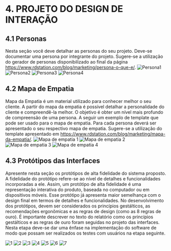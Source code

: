 # 4. PROJETO DO DESIGN DE INTERAÇÃO

## 4.1 Personas
Nesta seção você deve detalhar as personas do seu projeto. Deve-se documentar uma persona por integrante do projeto. Sugere-se a utilização do gerador de personas disponibilizado ao final da página https://www.rdstation.com/blog/marketing/persona-o-que-e/.
![Persona1](https://github.com/user-attachments/assets/d0b29322-a12a-453c-9edd-103f5ec32930)
![Persona2](https://github.com/user-attachments/assets/5ac63493-7a7b-44a1-9b56-4871f010e83e)
![Persona3](https://github.com/user-attachments/assets/6429c645-5108-46cb-8614-df662c4d6841)
![Persona4](https://github.com/user-attachments/assets/da234a01-41f3-4dee-9e2a-ed1a44b140a3)

## 4.2 Mapa de Empatia
Mapa da Empatia é um material utilizado para conhecer melhor o seu cliente. A partir do mapa da empatia é possível detalhar a personalidade do cliente e compreendê-la melhor. O objetivo é obter um nível mais profundo de compreensão de uma persona. A seguir um exemplo de template que pode ser usado para o mapa de empatia. Para cada persona deverá ser apresentado o seu respectivo mapa de empatia. Sugere-se a utilização do template apresentado em https://www.rdstation.com/blog/marketing/mapa-da-empatia/.
![Mapa de empatia 1](https://github.com/user-attachments/assets/a39d70c2-dee0-421a-a787-aebef082dc4f)
![Mapa de empatia 2](https://github.com/user-attachments/assets/76bfa3f0-9083-459c-b79f-d5744d124dc8)
![Mapa de empatia 3](https://github.com/user-attachments/assets/046fbf3c-420c-4835-b7ea-56215a6da0c1)
![Mapa de empatia 4](https://github.com/user-attachments/assets/d1fd4eaf-b9d2-4497-9c45-9a37b9a211b8)

## 4.3 Protótipos das Interfaces
Apresente nesta seção os protótipos de alta fidelidade do sistema proposto. A fidelidade do protótipo refere-se ao nível de detalhes e funcionalidades incorporadas a ele. Assim, um protótipo de alta fidelidade é uma representação interativa do produto, baseada no computador ou em dispositivos móveis. Esse protótipo já apresenta maior semelhança com o design final em termos de detalhes e funcionalidades. No desenvolvimento dos protótipos, devem ser considerados os princípios gestálticos, as recomendações ergonômicas e as regras de design (como as 8 regras de ouro). É importante descrever no texto do relatório como os princípios gestálticos e as regras de ouro foram seguidas no projeto das interfaces. Nesta etapa deve-se dar uma ênfase na implementação do software de modo que possam ser realizados os testes com usuários na etapa seguinte.

![1](https://github.com/user-attachments/assets/2cb40d4a-4853-4ec5-917f-614fc21e252c)
![2](https://github.com/user-attachments/assets/75642f37-3836-4bb0-b9d5-d8a509678930)
![3](https://github.com/user-attachments/assets/c255242b-c434-4718-a241-bdbf70d94681)
![4](https://github.com/user-attachments/assets/5d444c75-62b7-4d31-b282-8d0fae0964ca)
![5](https://github.com/user-attachments/assets/585feb45-e517-49ad-96a3-20f86a0807e0)
![6](https://github.com/user-attachments/assets/a70f5b81-2ca3-42ad-bf25-2da80887c46f)
![7](https://github.com/user-attachments/assets/f6430e5d-bab2-4f5b-a75b-c4fb42e1ef43)

